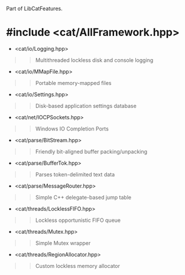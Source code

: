 Part of LibCatFeatures.

# #include <cat/AllFramework.hpp> #

  * <cat/io/Logging.hpp>
> > Multithreaded lockless disk and console logging

  * <cat/io/MMapFile.hpp>
> > Portable memory-mapped files

  * <cat/io/Settings.hpp>
> > Disk-based application settings database

  * <cat/net/IOCPSockets.hpp>
> > Windows IO Completion Ports

  * <cat/parse/BitStream.hpp>
> > Friendly bit-aligned buffer packing/unpacking

  * <cat/parse/BufferTok.hpp>
> > Parses token-delimited text data

  * <cat/parse/MessageRouter.hpp>
> > Simple C++ delegate-based jump table

  * <cat/threads/LocklessFIFO.hpp>
> > Lockless opportunistic FIFO queue

  * <cat/threads/Mutex.hpp>
> > Simple Mutex wrapper

  * <cat/threads/RegionAllocator.hpp>
> > Custom lockless memory allocator